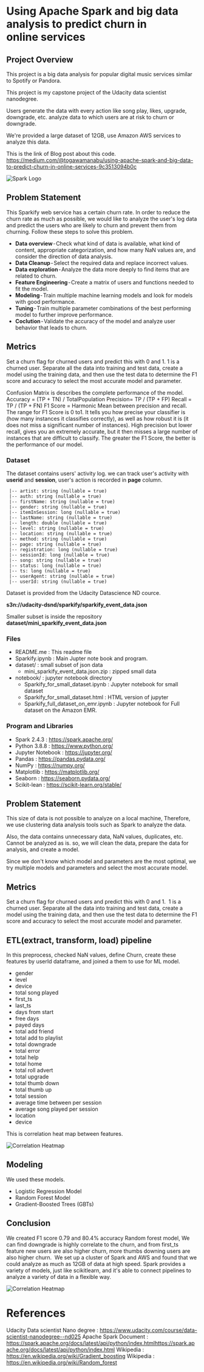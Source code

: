 # Using Apache Spark and big data analysis to predict churn in online services

## Project Overview

This project is a big data analysis for popular digital music services similar to Spotify or Pandora.

This project is my capstone project of the Udacity data scientist nanodegree.

Users generate the data with every action like song play, likes, upgrade, downgrade, etc. analyze data to which users are at risk to churn or downgrade. 

We're provided a large dataset of 12GB, use Amazon AWS services to analyze this data.

This is the link of Blog post about this code. https://medium.com/@togawamanabu/using-apache-spark-and-big-data-to-predict-churn-in-online-services-9c3513094b0c


![Spark Logo](./images/Apache_Spark_logo.svg.png)

## Problem Statement
This Sparkify web service has a certain churn rate. In order to reduce the churn rate as much as possible, we would like to analyze the user's log data and predict the users who are likely to churn and prevent them from churning.
Follow these steps to solve this problem.

- **Data overview** - Check what kind of data is available, what kind of content, appropriate categorization, and how many NaN values are, and consider the direction of data analysis.
- **Data Cleanup** - Select the required data and replace incorrect values.
- **Data exploration** - Analyze the data more deeply to find items that are related to churn.
- **Feature Engineering** - Create a matrix of users and functions needed to fit  the model.
- **Modeling** - Train multiple machine learning models and look for models with good performance.
- **Tuning** - Train multiple parameter combinations of the best performing model to further improve performance.
- **Coclution** - Validate the accuracy of the model and analyze user behavior that leads to churn.

## Metrics 

Set a churn flag for churned users and predict this with 0 and 1.
1 is a churned user.
Separate all the data into training and test data, create a model using the training data, and then use the test data to determine the F1 score and accuracy to select the most accurate model and parameter.

Confusion Matrix is describes the complete performance of the model.
Accuracy = (TP + TN) / TotalPopulation
Precision= TP / (TP + FP)
Recall = TP / (TP + FN)
F1 Score = Harmonic Mean between precision and recall.
The range for F1 Score is 0 to1. It tells you how precise your classifier is (how many instances it classifies correctly), as well as how robust it is (it does not miss a significant number of instances).
High precision but lower recall, gives you an extremely accurate, but it then misses a large number of instances that are difficult to classify. The greater the F1 Score, the better is the performance of our model.

### Dataset

The dataset contains users' activity log. we can track user's activity with **userid** and **session**, user's action is recorded in **page** column.
```
 |-- artist: string (nullable = true)
 |-- auth: string (nullable = true)
 |-- firstName: string (nullable = true)
 |-- gender: string (nullable = true)
 |-- itemInSession: long (nullable = true)
 |-- lastName: string (nullable = true)
 |-- length: double (nullable = true)
 |-- level: string (nullable = true)
 |-- location: string (nullable = true)
 |-- method: string (nullable = true)
 |-- page: string (nullable = true)
 |-- registration: long (nullable = true)
 |-- sessionId: long (nullable = true)
 |-- song: string (nullable = true)
 |-- status: long (nullable = true)
 |-- ts: long (nullable = true)
 |-- userAgent: string (nullable = true)
 |-- userId: string (nullable = true)
```

Dataset is provided from the Udacity Datascience ND cource.

**s3n://udacity-dsnd/sparkify/sparkify_event_data.json**

Smaller subset is inside the repository **dataset/mini_sparkify_event_data.json**

### Files

 - README.me : This readme file
 - Sparkify.ipynb : Main Jupter note book and program.
 - dataset/ : small subset of json data 
   - mini_sparkify_event_data.json.zip : zipped small data
 - notebook/ : jupyter notebook directory
   - Sparkify_for_small_dataset.ipynb : Jupyter notebook for small dataset 
   - Sparkify_for_small_dataset.html : HTML version of jupyter 
   - Sparkify_full_dataset_on_emr.ipynb : Jupyter notebook for Full dataset on the Amazon EMR. 
  

### Program and Libraries

- Spark 2.4.3 : https://spark.apache.org/
- Python 3.8.8 : https://www.python.org/
- Jupyter Notebook : https://jupyter.org/
- Pandas : https://pandas.pydata.org/
- NumPy : https://numpy.org/
- Matplotlib : https://matplotlib.org/
- Seaborn : https://seaborn.pydata.org/
- Scikit-lean : https://scikit-learn.org/stable/


## Problem Statement

This size of data is not possible to analyze on a local machine, Therefore, we use clustering data analysis tools such as Spark to analyze the data.

Also, the data contains unnecessary data, NaN values, duplicates, etc. Cannot be analyzed as is. so, we will clean the data, prepare the data for analysis, and create a model.

Since we don't know which model and parameters are the most optimal, we try multiple models and parameters and select the most accurate model.

## Metrics 

Set a churn flag for churned users and predict this with 0 and 1. 
1 is a churned user.
Separate all the data into training and test data, create a model using the training data, and then use the test data to determine the F1 score and accuracy to select the most accurate model and parameter.


## ETL(extract, transform, load) pipeline

In this preprocess, checked NaN values, define Churn, create these features by userId dataframe,
and joined a them to use for ML model.

- gender
- level
- device
- total song played
- first_ts
- last_ts
- days from start
- free days
- payed days
- total add friend
- total add to playlist
- total downgrade
- total error
- total help
- total home
- total roll advert
- total upgrade
- total thumb down
- total thumb up
- total session
- average time between per session
- average song played per session
- location
- device

This is correlation heat map between features.

![Correlation Heatmap](./images/corr.png)

## Modeling

We used these models.

- Logistic Regression Model
- Random Forest Model
- Gradient-Boosted Trees (GBTs)

## Conclusion

We created F1 score 0.79 and 80.4% accuracy Random forest model,
We can find downgrade is highly correlate to the churn, and from first_ts feature new users are also higher churn, more thumbs downing users are also higher churn. 
We set up a cluster of Spark and AWS and found that we could analyze as much as 12GB of data at high speed.
Spark provides a variety of models, just like scikitlearn, and it's able to connect pipelines to analyze a variety of data in a flexible way.

![Correlation Heatmap](./images/romdomforest.png)

# References

Udacity Data scientist Nano degree : https://www.udacity.com/course/data-scientist-nanodegree--nd025
Apache Spark Document : https://spark.apache.org/docs/latest/api/python/index.htmlhttps://spark.apache.org/docs/latest/api/python/index.html
Wikipedia : https://en.wikipedia.org/wiki/Gradient_boosting
Wikipedia : https://en.wikipedia.org/wiki/Random_forest